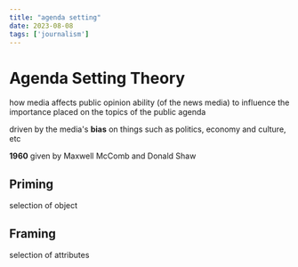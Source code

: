 ```yaml
---
title: "agenda setting"
date: 2023-08-08
tags: ['journalism']
---
```

# Agenda Setting Theory

how media affects public opinion
ability (of the news media) to influence the importance placed on the topics of the public agenda

driven by the media's **bias** on things such as politics, economy and culture, etc

**1960**
given by Maxwell McComb and Donald Shaw
## Priming
selection of object
## Framing
selection of attributes